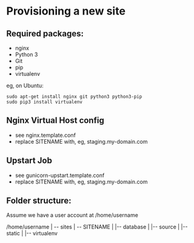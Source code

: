 Provisioning a new site
=======================

## Required packages:

* nginx
* Python 3
* Git
* pip
* virtualenv

eg, on Ubuntu:
    
    sudo apt-get install nginx git python3 python3-pip
    sudo pip3 install virtualenv

## Nginx Virtual Host config

* see nginx.template.conf
* replace SITENAME with, eg, staging.my-domain.com

## Upstart Job

* see gunicorn-upstart.template.conf
* replace SITENAME with, eg, staging.my-domain.com

## Folder structure:
Assume we have a user account at /home/username

/home/username
|
-- sites
   |
   -- SITENAME
      |
      |-- database
      |
      |-- source
      |
      |-- static
      | 
      |-- virtualenv

